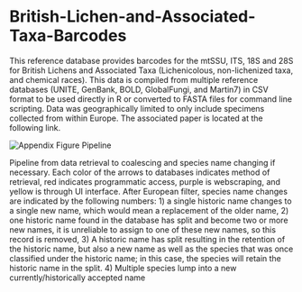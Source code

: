 # British-Lichen-and-Associated-Taxa-Barcodes

This reference database provides barcodes for the mtSSU, ITS, 18S and 28S for British Lichens and Associated Taxa (Lichenicolous, non-lichenized taxa, and chemical races). This data is compiled from multiple reference databases (UNITE, GenBank, BOLD, GlobalFungi, and Martin7) in CSV format to be used directly in R or converted to FASTA files for command line scripting. Data was geographically limited to only include specimens collected from within Europe. The associated paper is located at the following link.


![Appendix Figure Pipeline](https://github.com/user-attachments/assets/5b30e0df-1f04-44f3-9ea8-605b7cf1374b)

Pipeline from data retrieval to coalescing and species name changing if necessary. Each color of the arrows to databases indicates method of retrieval, red indicates programmatic access, purple is webscraping, and yellow is through UI interface. After European filter, species name changes are indicated by the following numbers: 1) a single historic name changes to a single new name, which would mean a replacement of the older name, 2) one historic name found in the database has split and become two or more new names, it is unreliable to assign to one of these new names, so this record is removed, 3) A historic name has split resulting in the retention of the historic name, but also a new name as well as the species that was once classified under the historic name; in this case, the species will retain the historic name in the split. 4) Multiple species lump into a new currently/historically accepted name
